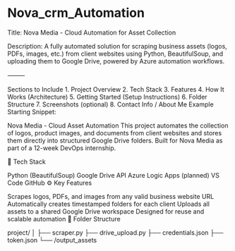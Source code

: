# Nova_crm_Automation

Title: Nova Media - Cloud Automation for Asset Collection

Description: A fully automated solution for scraping business assets (logos, PDFs, images, etc.) from client websites using Python, BeautifulSoup, and uploading them to Google Drive, powered by Azure automation workflows.

⸻

Sections to Include 1. Project Overview 2. Tech Stack 3. Features 4. How It Works (Architecture) 5. Getting Started (Setup Instructions) 6. Folder Structure 7. Screenshots (optional) 8. Contact Info / About Me Example Starting Snippet:

Nova Media - Cloud Asset Automation
This project automates the collection of logos, product images, and documents from client websites and stores them directly into structured Google Drive folders. Built for Nova Media as part of a 12-week DevOps internship.

🔧 Tech Stack

Python (BeautifulSoup)
Google Drive API
Azure Logic Apps (planned)
VS Code
GitHub
⚙️ Key Features

Scrapes logos, PDFs, and images from any valid business website URL
Automatically creates timestamped folders for each client
Uploads all assets to a shared Google Drive workspace
Designed for reuse and scalable automation
📁 Folder Structure

project/ │ ├── scraper.py ├── drive_upload.py ├── credentials.json ├── token.json └── /output_assets
